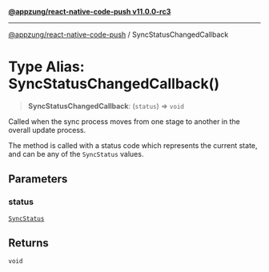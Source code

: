 [**@appzung/react-native-code-push v11.0.0-rc3**](../README.md)

---

[@appzung/react-native-code-push](../README.md) / SyncStatusChangedCallback

# Type Alias: SyncStatusChangedCallback()

> **SyncStatusChangedCallback**: (`status`) => `void`

Called when the sync process moves from one stage to another in the overall update process.

The method is called with a status code which represents the current state, and can be any of the `SyncStatus` values.

## Parameters

### status

[`SyncStatus`](../enumerations/SyncStatus.md)

## Returns

`void`

